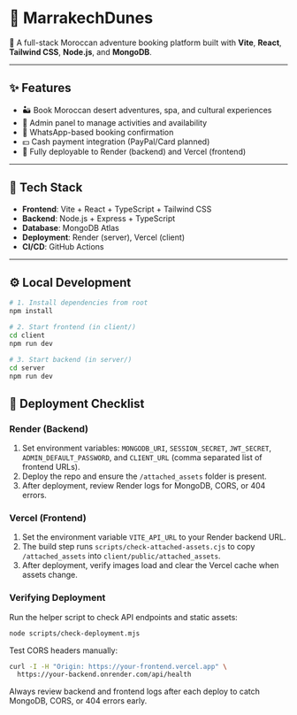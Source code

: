 # 🐪 MarrakechDunes

🕌 A full-stack Moroccan adventure booking platform built with **Vite**, **React**, **Tailwind CSS**, **Node.js**, and **MongoDB**.

---

## ✨ Features

- 🏜️ Book Moroccan desert adventures, spa, and cultural experiences
- 🔐 Admin panel to manage activities and availability
- 📲 WhatsApp-based booking confirmation
- 💵 Cash payment integration (PayPal/Card planned)
- 🚀 Fully deployable to Render (backend) and Vercel (frontend)

---

## 🧰 Tech Stack

- **Frontend**: Vite + React + TypeScript + Tailwind CSS  
- **Backend**: Node.js + Express + TypeScript  
- **Database**: MongoDB Atlas  
- **Deployment**: Render (server), Vercel (client)  
- **CI/CD**: GitHub Actions  

---

## ⚙️ Local Development

```bash
# 1. Install dependencies from root
npm install

# 2. Start frontend (in client/)
cd client
npm run dev

# 3. Start backend (in server/)
cd server
npm run dev

```

## 🚀 Deployment Checklist

### Render (Backend)
1. Set environment variables: `MONGODB_URI`, `SESSION_SECRET`, `JWT_SECRET`, `ADMIN_DEFAULT_PASSWORD`, and `CLIENT_URL` (comma separated list of frontend URLs).
2. Deploy the repo and ensure the `/attached_assets` folder is present.
3. After deployment, review Render logs for MongoDB, CORS, or 404 errors.

### Vercel (Frontend)
1. Set the environment variable `VITE_API_URL` to your Render backend URL.
2. The build step runs `scripts/check-attached-assets.cjs` to copy `/attached_assets` into `client/public/attached_assets`.
3. After deployment, verify images load and clear the Vercel cache when assets change.

### Verifying Deployment
Run the helper script to check API endpoints and static assets:

```bash
node scripts/check-deployment.mjs
```

Test CORS headers manually:

```bash
curl -I -H "Origin: https://your-frontend.vercel.app" \
  https://your-backend.onrender.com/api/health
```

Always review backend and frontend logs after each deploy to catch MongoDB, CORS, or 404 errors early.
